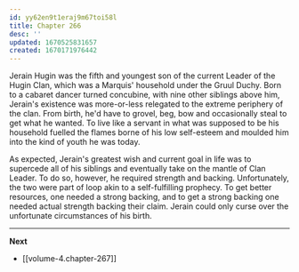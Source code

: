 ```yaml
---
id: yy62en9t1eraj9m67toi58l
title: Chapter 266
desc: ''
updated: 1670525831657
created: 1670171976442
---
```


Jerain Hugin was the fifth and youngest son of the current Leader of the Hugin Clan, which was a Marquis' household under the Gruul Duchy. Born to a cabaret dancer turned concubine, with nine other siblings above him, Jerain's existence was more-or-less relegated to the extreme periphery of the clan. From birth, he'd have to grovel, beg, bow and occasionally steal to get what he wanted. To live like a servant in what was supposed to be his household fuelled the flames borne of his low self-esteem and moulded him into the kind of youth he was today.

As expected, Jerain's greatest wish and current goal in life was to supercede all of his siblings and eventually take on the mantle of Clan Leader. To do so, however, he required strength and backing. Unfortunately, the two were part of loop akin to a self-fulfilling prophecy. To get better resources, one needed a strong backing, and to get a strong backing one needed actual strength backing their claim. Jerain could only curse over the unfortunate circumstances of his birth.

____

**Next**
* [[volume-4.chapter-267]]